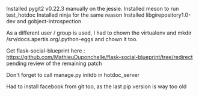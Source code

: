 Installed pygit2 v0.22.3 manually on the jessie.
Installed meson to run test_hotdoc
Installed ninja for the same reason
Installed libgirepository1.0-dev and gobject-introspection

As a different user / group is used, I had to chown the virtualenv
and mkdir /srv/docs.apertis.org/.python-eggs and chown it too.

Get flask-social-blueprint here : https://github.com/MathieuDuponchelle/flask-social-blueprint/tree/redirect
pending review of the remaining patch

Don't forget to call manage.py initdb in hotdoc_server

Had to install facebook from git too, as the last pip version is way too old
